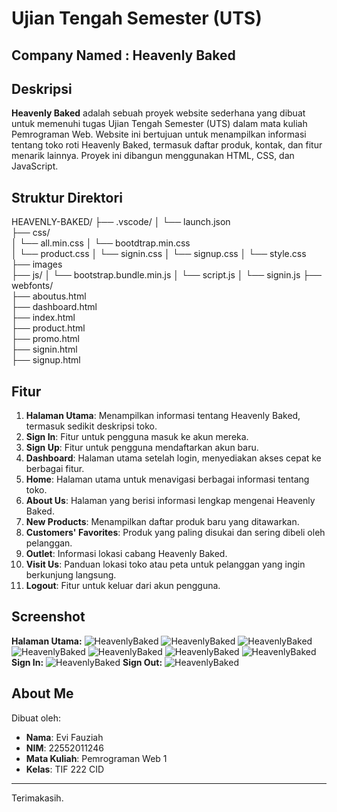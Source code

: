 # Ujian Tengah Semester (UTS) 
## **Company Named : Heavenly Baked**

## **Deskripsi**
**Heavenly Baked** adalah sebuah proyek website sederhana yang dibuat untuk memenuhi tugas Ujian Tengah Semester (UTS) dalam mata kuliah Pemrograman Web. Website ini bertujuan untuk menampilkan informasi tentang toko roti Heavenly Baked, termasuk daftar produk, kontak, dan fitur menarik lainnya. Proyek ini dibangun menggunakan HTML, CSS, dan JavaScript.

## **Struktur Direktori**
HEAVENLY-BAKED/
├── .vscode/
│   └── launch.json         
├── css/      
│   └── all.min.css
│   └── bootdtrap.min.css  
│   └── product.css
│   └── signin.css
│   └── signup.css
│   └── style.css
├── images                 
├── js/
│   └── bootstrap.bundle.min.js
│   └── script.js
│   └── signin.js
├── webfonts/              
├── aboutus.html          
├── dashboard.html           
├── index.html                       
├── product.html            
├── promo.html               
├── signin.html              
├── signup.html              

## **Fitur**
1. **Halaman Utama**: Menampilkan informasi tentang Heavenly Baked, termasuk sedikit deskripsi toko.
2. **Sign In**: Fitur untuk pengguna masuk ke akun mereka.
3. **Sign Up**: Fitur untuk pengguna mendaftarkan akun baru.
4. **Dashboard**: Halaman utama setelah login, menyediakan akses cepat ke berbagai fitur.
5. **Home**: Halaman utama untuk menavigasi berbagai informasi tentang toko.
6. **About Us**: Halaman yang berisi informasi lengkap mengenai Heavenly Baked.
7. **New Products**: Menampilkan daftar produk baru yang ditawarkan.
8. **Customers' Favorites**: Produk yang paling disukai dan sering dibeli oleh pelanggan.
9. **Outlet**: Informasi lokasi cabang Heavenly Baked.
10. **Visit Us**: Panduan lokasi toko atau peta untuk pelanggan yang ingin berkunjung langsung.
11. **Logout**: Fitur untuk keluar dari akun pengguna.
        

## **Screenshot**

**Halaman Utama:**
![HeavenlyBaked](https://github.com/Evifa15/Pemrograman-Web/blob/main/UTS/HeavenlyBaked/images/Sc%201.png)
![HeavenlyBaked](https://github.com/Evifa15/Pemrograman-Web/blob/main/UTS/HeavenlyBaked/images/Sc%202.png)
![HeavenlyBaked](https://github.com/Evifa15/Pemrograman-Web/blob/main/UTS/HeavenlyBaked/images/Sc%203.png)
![HeavenlyBaked](https://github.com/Evifa15/Pemrograman-Web/blob/main/UTS/HeavenlyBaked/images/Sc%204.png)
![HeavenlyBaked](https://github.com/Evifa15/Pemrograman-Web/blob/main/UTS/HeavenlyBaked/images/Sc%205.png)
![HeavenlyBaked](https://github.com/Evifa15/Pemrograman-Web/blob/main/UTS/HeavenlyBaked/images/Sc%206.png)
![HeavenlyBaked](https://github.com/Evifa15/Pemrograman-Web/blob/main/UTS/HeavenlyBaked/images/Sc%207.png)
**Sign In:**
![HeavenlyBaked](https://github.com/Evifa15/Pemrograman-Web/blob/main/UTS/HeavenlyBaked/images/Sc%208.png)
**Sign Out:**
![HeavenlyBaked](https://github.com/Evifa15/Pemrograman-Web/blob/main/UTS/HeavenlyBaked/images/Sc%209.png)

## **About Me**
Dibuat oleh:
- **Nama**: Evi Fauziah
- **NIM**: 22552011246
- **Mata Kuliah**: Pemrograman Web 1
- **Kelas**: TIF 222 CID 

---

Terimakasih.
